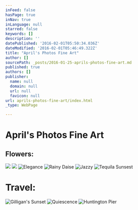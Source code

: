 ```yaml
---
inFeed: false
hasPage: true
inNav: true
inLanguage: null
starred: false
keywords: []
description: ''
datePublished: '2016-02-01T05:50:34.036Z'
dateModified: '2016-02-01T05:46:49.322Z'
title: "April's Photos Fine Art"
author: []
sourcePath: _posts/2016-01-25-aprils-photos-fine-art.md
published: true
authors: []
publisher:
  name: null
  domain: null
  url: null
  favicon: null
url: aprils-photos-fine-art/index.html
_type: WebPage

---
```

# April's Photos Fine Art

## Flowers:
![](https://s3-us-west-2.amazonaws.com/the-grid-img/p/c5d3dc36c57798af98ffe0244e59275ebe0efe36.jpg)
![](https://s3-us-west-2.amazonaws.com/the-grid-img/p/f98f167a98c055529f416806bc6605a782e1087c.jpg)
![Elegance](https://s3-us-west-2.amazonaws.com/the-grid-img/p/8b0971b4641234461a69f69c9c44501a5d4e10b1.jpg)
![Rainy Daise](https://s3-us-west-2.amazonaws.com/the-grid-img/p/62b56770c669552b01d50a20a074b8e5b2cc2103.png)
![Jazzy](https://s3-us-west-2.amazonaws.com/the-grid-img/p/3e7c12f4c6d34f8497eb6b7fd3a1e04c2d0f8dca.jpg)
![Tequila Sunsest](https://s3-us-west-2.amazonaws.com/the-grid-img/p/ba43b7b4a39932e77dac6142c725876dbb6014ae.jpg)

# Travel:
![Gilligan's Sunset](https://s3-us-west-2.amazonaws.com/the-grid-img/p/491c5cfd13e171ce59885aec6ef9b1fae1ca7c31.jpg)
![Quiescence](https://s3-us-west-2.amazonaws.com/the-grid-img/p/c491946488ecb80e0f55a0845f944a5c41447548.jpg)
![Huntington Pier](https://s3-us-west-2.amazonaws.com/the-grid-img/p/3e967f224d8241a2b449b9d8f8297657fb0ef3c7.jpg)